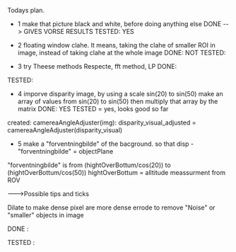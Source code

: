 
Todays plan.

- 1 make that picture black and white, before doing anything else
DONE --> GIVES VORSE RESULTS
TESTED: YES

- 2 floating window clahe.
It means, taking the clahe of smaller ROI in image, instead of taking clahe at the whole image
DONE: NOT
TESTED:


- 3 try Theese methods Respecte, fft method,  LP
DONE:

TESTED:


- 4 imporve disparity image, by using a scale sin(20) to sin(50)
    make an array of values from sin(20) to sin(50)
    then multiply that array by the matrix
DONE:  YES
TESTED = yes, looks good so far

created: camereaAngleAdjuster(img):
disparity_visual_adjusted = camereaAngleAdjuster(disparity_visual)

- 5 make a "forventningbilde" of the bacground. so that 
disp - "forventningbilde" = objectPlane





"forventningbilde" is from (hightOverBottum/cos(20)) to (hightOverBottum/cos(50)) 
hightOverBottum = alltitude meassurment from ROV


--->Possible tips and ticks


Dilate to make dense pixel are more dense
errode to remove "Noise" or "smaller" objects in image

DONE : 

TESTED :

